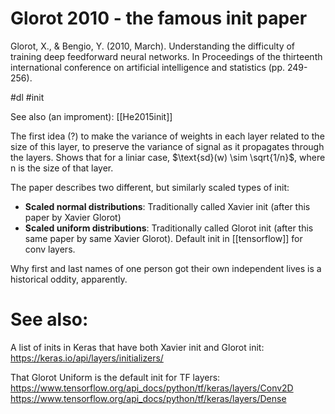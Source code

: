# Glorot 2010 - the famous init paper

Glorot, X., & Bengio, Y. (2010, March). Understanding the difficulty of training deep feedforward neural networks. In Proceedings of the thirteenth international conference on artificial intelligence and statistics (pp. 249-256).

#dl #init

See also (an improment): [[He2015init]]

The first idea (?) to make the variance of weights in each layer related to the size of this layer, to preserve the variance of signal as it propagates through the layers. Shows that for a liniar case, $\text{sd}(w) \sim \sqrt{1/n}$, where n is the size of that layer.

The paper describes two different, but similarly scaled types of init:

* **Scaled normal distributions**: Traditionally called Xavier init (after this paper by Xavier Glorot)
* **Scaled uniform distributions**: Traditionally called Glorot init (after this same paper by same Xavier Glorot). Default init in [[tensorflow]] for conv layers.

Why first and last names of one person got their own independent lives  is a historical oddity, apparently.

# See also:

A list of inits in Keras that have both Xavier init and Glorot init:
https://keras.io/api/layers/initializers/

That Glorot Uniform is the default init for TF layers:
https://www.tensorflow.org/api_docs/python/tf/keras/layers/Conv2D
https://www.tensorflow.org/api_docs/python/tf/keras/layers/Dense